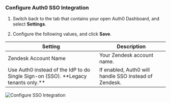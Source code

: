 ### Configure Auth0 SSO Integration

1. Switch back to the tab that contains your open Auth0 Dashboard, and select **Settings**.

2. Configure the following values, and click **Save**.

<table class="table">
    <thead>
        <tr>
            <th><strong>Setting</strong></th>
            <th><strong>Description</strong></th>
        </tr>
    </thead>
    <tbody>
        <tr>
            <td>Zendesk Account Name</td>
            <td>Your Zendesk account name.</td>
        </tr>
        <tr>
            <td>Use Auth0 instead of the IdP to do Single Sign-on (SSO). **Legacy tenants only.**</td>
            <td>If enabled, Auth0 will handle SSO instead of Zendesk.</td>
        </tr>
    </tbody>
</table>

![Configure SSO Integration](https://auth0.com/docs/media/articles/dashboard/sso-integrations/settings-zendesk.png)
